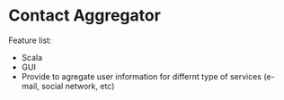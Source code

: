 #  Contact Aggregator
Feature list:
* Scala
* GUI
* Provide to agregate user information for differnt type of services (e-mail, social network, etc)
